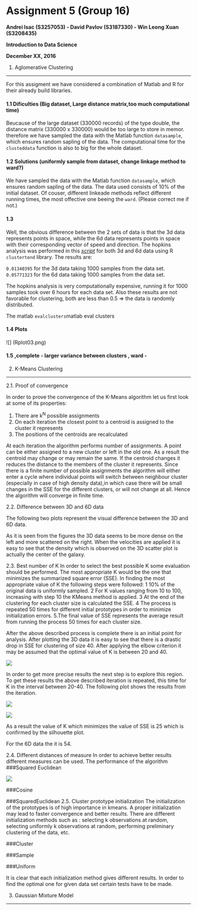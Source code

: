 Assignment 5 (Group 16)
===============================================

**Andrei Isac (S3257053) - David Pavlov (S3187330) - Win Leong Xuan (S3208435)**

**Introduction to Data Science**

**December XX, 2016**

1. Aglomerative Clustering
----------------------------
For this assigment we have considered a combination of Matlab and R for their already build libraries. 

#### 1.1 Dificulties (Big dataset, Large distance matrix,too much computational time)
Beucause of the large dataset (330000 records) of the type double, the distance matrix (330000 x 330000) would be too large to store in memor. therefore we have sampled the data with the Matlab function `datasample`, which ensures random sapling of the data. The computational time for the `clusteddata` function is also to big for the whole dataset. 

#### 1.2 Solutions (uniformly sample from dataset, change linkage method to ward?)
We have sampled the data with the Matlab function `datasample`, which ensures random sapling of the data. The data used consists of 10% of the initial dataset. Of couser, different linkeade methods reflect different running times, the most offective one beeing the `ward`. (Please correct me if not.)
#### 1.3 
Well, the obvious difference between the 2 sets of data is that the 3d data represents points in space, while the 6d data represents points in space with their corresponding vector of speed and direction. 
The hopkins analysis was performed in this [*script*](Assign1.R) for both 3d and 6d data using R `clustertend` library. The results are:

`0.01340395` for the 3d data taking 1000 samples from the data set. 
`0.05771323` for the 6d data taking 1000 samples from the data set. 

The hopkins analysis is very computationally expensive, running it for 1000 samples took over 6 hours for each data set. Also these results are not favorable for clustering, both are less than 0.5 => the data is randomly distributed.

The matlab `evalclusters`matlab eval clusters


#### 1.4 Plots
![] (Rplot03.png)

#### 1.5 ,complete - larger variance between clusters , ward - 

2. K-Means Clustering
----------------------------
2.1. Proof of convergence 

In order to prove the convergence of the K-Means algorithm let us first look at some of its properties:

1. There are k<sup>N</sup> possible assignments
2. On each iteration the closest point to a centroid is assigned to the cluster it represents
3. The positions of the centroids are recalculated
  
At each iteration the algorithm performs number of assignments. A point can be either assigned to a new cluster or left in the old one. As a result the centroid may change or may remain the same. If the centroid changes it reduces the distance to the members of the cluster it represents. Since there is a finite number of possible assignments the algorithm will either enter a cycle where individual points will switch between neighbour cluster (especially in case of high density data),in which case there will be small changes in the SSE for the different clusters, or will not change at all. Hence the algorithm will converge in finite time.

2.2. Difference between 3D and 6D data

The following two plots represent the visual difference between the 3D and 6D data.


As it is seen from the figures the 3D data seems to be more dense on the left and more scattered on the right. When the velocities are applied it is easy to see that the density which is observed on the 3D scatter plot is actually the center of the galaxy. 

2.3. Best number of K 
In order to select the best possible K some evaluation should be performed. The most appropriate K would be the one that minimizes the summarized square error (SSE). In finding the most appropriate value of K the following steps were followed:
  1 10% of the original data is uniformly sampled.
  2 For K values ranging from 10 to 100, increasing with step 10 the KMeans method is applied.
  3 At the end of the clustering for each cluster size is calculated the SSE.
  4 The process is repeated 50 times for different initial prototypes in order to minimize initialization errors.
  5.The final value of SSE represents the average result from running the process 50 times for each cluster size.
  
 After the above described process is complete there is an initial point for analysis. After plotting the 3D data it is easy to see that there is a drastic drop in SSE for clustering of size 40. After applying the elbow criterion it may be assumed that the optimal value of K is between 20 and 40. 
 
![](images/data_3d_l-0_1_meth-plus_dist-sq_eucl_clust-2_102.jpg)

In order to get more precise results the next step is to explore this region. To get these results the above described iteration is repeated, this time for K in the interval between 20-40. The following plot shows the results from the iteration.
 
![](images/data_3d_l-0_1_meth-plus_dist-sq_eucl_clust-2_102.jpg)

![](images/silhouette_3d_25_clusters.jpg)

As a result the value of K which minimizes the value of SSE is 25 which is confirmed by the silhouette plot.
 
<!--(6D graph + silhouette) -->

For the 6D data the it is 54.

2.4. Different distances of measure
In order to achieve better results different measures can be used. The performance of the algorithm 
###Squared Euclidean

![](images/data_3d_l-0_1_meth-plus_dist-sq_eucl_clust-2_102.jpg)
<!--[comment] : <> (Squared euclidean 6d)-->

###Cosine
<!--[comment] : <> (Cosine 3d) -->
<!--[comment] : <> (Cosine 6d)-->

###SquaredEuclidean
2.5. Cluster prototype initialization
The initialization of the prototypes is of high importance in kmeans. A proper initialization may lead to faster convergence and better results.
There are different initialization methods such as : selecting k observations at random, selecting uniformly k observations at random, performing preliminary clustering of the data, etc.

###Cluster
<!--[comment] : <> (Cluster 3d)-->
<!--[comment] : <> (Cluster 6d)-->

###Sample
<!--[comment] : <> (Sample 3d)-->
<!--[comment] : <> (Sample 6d)-->

###Uniform
<!--[comment] : <> (Uniform 3d)-->
<!--[comment] : <> (Uniform 6d)-->

It is clear that each initialization method gives different results. In order to find the optimal one for given data set certain tests have to be made.

3. Gaussian Mixture Model
----------------------------
<!--- test --->
